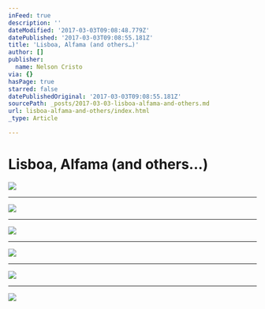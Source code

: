```yaml
---
inFeed: true
description: ''
dateModified: '2017-03-03T09:08:48.779Z'
datePublished: '2017-03-03T09:08:55.181Z'
title: 'Lisboa, Alfama (and others…)'
author: []
publisher:
  name: Nelson Cristo
via: {}
hasPage: true
starred: false
datePublishedOriginal: '2017-03-03T09:08:55.181Z'
sourcePath: _posts/2017-03-03-lisboa-alfama-and-others.md
url: lisboa-alfama-and-others/index.html
_type: Article

---
```

# Lisboa, Alfama (and others...)
![](https://the-grid-user-content.s3-us-west-2.amazonaws.com/107fc570-c5c0-4b52-a2c5-a621479fcc7c.jpg)

---

![](https://the-grid-user-content.s3-us-west-2.amazonaws.com/99dca49c-0fd2-4581-aa60-a26701c99d71.jpg)

---

![](https://the-grid-user-content.s3-us-west-2.amazonaws.com/17a4e99d-553b-4d53-898a-8d53c14bf85d.jpg)

---

![](https://the-grid-user-content.s3-us-west-2.amazonaws.com/e93d539f-be78-4188-9dc7-8250bc44a62d.jpg)

---

![](https://the-grid-user-content.s3-us-west-2.amazonaws.com/9cdf8499-3547-4e56-8bd2-ab1a31a54be4.jpg)

---

![](https://the-grid-user-content.s3-us-west-2.amazonaws.com/967b56c9-5379-4509-8e02-d14d21e34b9f.jpg)